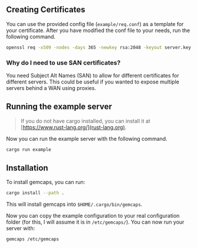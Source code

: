 ## Creating Certificates

You can use the provided config file (`example/req.conf`) as a template for your certificate. After you have modified the conf file to your needs, run the following command.

```sh
openssl req -x509 -nodes -days 365 -newkey rsa:2048 -keyout server.key -out server.crt -config req.conf -extensions 'v3_req'
```

### Why do I need to use SAN certificates?

You need Subject Alt Names (SAN) to allow for different certificates for different servers. This could be useful if you wanted to expose multiple servers behind a WAN using proxies.

## Running the example server

> If you do not have cargo installed, you can install it at [https://www.rust-lang.org/](rust-lang.org).

Now you can run the example server with the following command.

```sh
cargo run example
```

## Installation

To install gemcaps, you can run:

```sh
cargo install --path .
```

This will install gemcaps into `$HOME/.cargo/bin/gemcaps`.

Now you can copy the example configuration to your real configuration folder (for this, I will assume it is in `/etc/gemcaps/`). You can now run your server with:

```sh
gemcaps /etc/gemcaps
```
